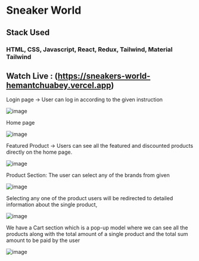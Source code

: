 # Sneaker World


## Stack Used
### HTML, CSS, Javascript, React, Redux, Tailwind, Material Tailwind 

## Watch Live : (https://sneakers-world-hemantchuabey.vercel.app)

Login page -> User can log in according to the given instruction


![image](https://github.com/Hemantchuabey/Sneakers-World/assets/65041427/e0b7101e-e25c-4e94-ba71-9bd37429281c)



Home page 


![image](https://github.com/Hemantchuabey/Sneakers-World/assets/65041427/4032e42a-6408-4a53-b258-08bc8182a0d9)



Featured Product -> Users can see all the featured and discounted products directly on the home page.


![image](https://github.com/Hemantchuabey/Sneakers-World/assets/65041427/3ecf7238-6f3e-41d3-9f03-81e7d4b958ce)



Product Section: The user can select any of the brands from given  


![image](https://github.com/Hemantchuabey/Sneakers-World/assets/65041427/d766fca6-4eff-4905-aced-3a0bed29b389)



Selecting any one of the product users will be redirected to detailed information about the single product,


![image](https://github.com/Hemantchuabey/Sneakers-World/assets/65041427/3a28bb0b-44e6-4991-b78d-eeaeb87795a5)



We have a Cart section which is a pop-up model where we can see all the products along with the total amount of a single product and the total sum amount to be paid by the user


![image](https://github.com/Hemantchuabey/Sneakers-World/assets/65041427/cd14ef05-1f97-408b-b78b-625e3a6e7cce)

